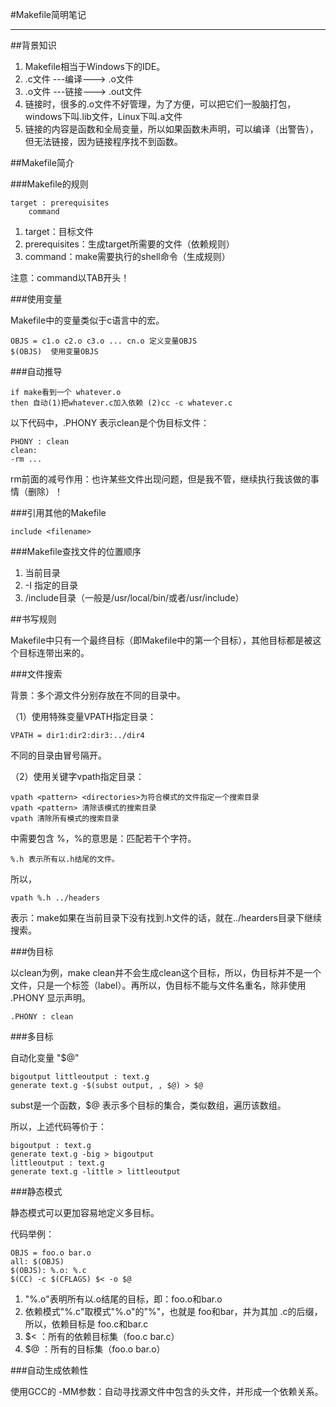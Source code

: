 #Makefile简明笔记

----------
##背景知识
1. Makefile相当于Windows下的IDE。
2. .c文件 ---编译---> .o文件
3. .o文件 ---链接---> .out文件
4. 链接时，很多的.o文件不好管理，为了方便，可以把它们一股脑打包，windows下叫.lib文件，Linux下叫.a文件
5. 链接的内容是函数和全局变量，所以如果函数未声明，可以编译（出警告），但无法链接，因为链接程序找不到函数。

##Makefile简介

###Makefile的规则

	target : prerequisites
		command

1. target：目标文件
2. prerequisites：生成target所需要的文件（依赖规则）
3. command：make需要执行的shell命令（生成规则）

注意：command以TAB开头！

###使用变量

Makefile中的变量类似于c语言中的宏。

	OBJS = c1.o c2.o c3.o ... cn.o 定义变量OBJS
	$(OBJS)  使用变量OBJS

###自动推导

	if make看到一个 whatever.o
	then 自动(1)把whatever.c加入依赖 (2)cc -c whatever.c

以下代码中，.PHONY 表示clean是个伪目标文件：

	PHONY : clean
	clean:
	-rm ...

rm前面的减号作用：也许某些文件出现问题，但是我不管，继续执行我该做的事情（删除）！

###引用其他的Makefile

	include <filename>

###Makefile查找文件的位置顺序

1. 当前目录
2. -I 指定的目录
3. <prefix>/include目录（一般是/usr/local/bin/或者/usr/include）
 
##书写规则

Makefile中只有一个最终目标（即Makefile中的第一个目标），其他目标都是被这个目标连带出来的。

###文件搜索

背景：多个源文件分别存放在不同的目录中。

（1）使用特殊变量VPATH指定目录：

	VPATH = dir1:dir2:dir3:../dir4

不同的目录由冒号隔开。

（2）使用关键字vpath指定目录：

	vpath <pattern> <directories>为符合模式的文件指定一个搜索目录
	vpath <pattern> 清除该模式的搜索目录
	vpath 清除所有模式的搜索目录

<pattern>中需要包含 %，%的意思是：匹配若干个字符。
	
	%.h 表示所有以.h结尾的文件。

所以，

	vpath %.h ../headers

表示：make如果在当前目录下没有找到.h文件的话，就在../hearders目录下继续搜索。

###伪目标

以clean为例，make clean并不会生成clean这个目标，所以，伪目标并不是一个文件，只是一个标签（label）。再所以，伪目标不能与文件名重名，除非使用 .PHONY 显示声明。

	.PHONY : clean

###多目标

自动化变量 "$@"

	bigoutput littleoutput : text.g
	generate text.g -$(subst output, , $@) > $@

subst是一个函数，$@ 表示多个目标的集合，类似数组，遍历该数组。

所以，上述代码等价于：

	bigoutput : text.g
	generate text.g -big > bigoutput
	littleoutput : text.g
	generate text.g -little > littleoutput

###静态模式

静态模式可以更加容易地定义多目标。

代码举例：

	OBJS = foo.o bar.o
	all: $(OBJS)
	$(OBJS): %.o: %.c
	$(CC) -c $(CFLAGS) $< -o $@

1. "%.o"表明所有以.o结尾的目标，即：foo.o和bar.o
2. 依赖模式"%.c"取模式"%.o"的"%"，也就是 foo和bar，并为其加 .c的后缀，所以，依赖目标是 foo.c和bar.c
3. $< ：所有的依赖目标集（foo.c bar.c）
4. $@ ：所有的目标集（foo.o bar.o）

###自动生成依赖性

使用GCC的 -MM参数：自动寻找源文件中包含的头文件，并形成一个依赖关系。










